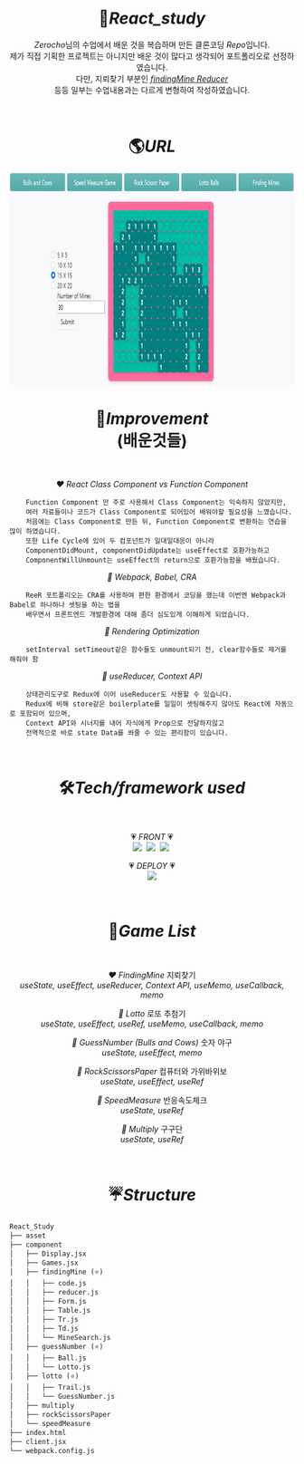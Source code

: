 <h1 align="center"> 📌<em>React_study</em></h1>

<p align="center"><em>Zerocho</em>님의 수업에서 배운 것을 복습하며 만든 클론코딩 <em>Repo</em>입니다.<br/>
제가 직접 기획한 프로젝트는 아니지만 배운 것이 많다고 생각되어 포트폴리오로 선정하였습니다.<br/>
다만, 지뢰찾기 부분인 <a href="https://github.com/summer-kim/React_Study/blob/main/components/findingMine/reducer.js"><em>findingMine Reducer</em></a><br/>
등등 일부는 수업내용과는 다르게 변형하여 작성하였습니다.
 </p>
<br/>

<h1 align="center"> 🌎<em>URL</em></h1>
<!-- <p align="center"><em>💗React Mini Games : <a href="https://reer-summer.herokuapp.com/">Link</a></em></p>
<br/> -->

<img src="https://github.com/summer-kim/React_Study/blob/main/asset/screenshot.png" width="825" height="375">

<h1 align="center"> 🌼<em>Improvement</em><br/>(배운것들)</h1>
<br/>
<p align="center"><em>❤️ React Class Component vs Function Component</em></p>

```
    Function Component 만 주로 사용해서 Class Component는 익숙하지 않았지만,
    여러 자료들이나 코드가 Class Component로 되어있어 배워야할 필요성을 느꼈습니다.
    처음에는 Class Component로 만든 뒤, Function Component로 변환하는 연습을 많이 하였습니다.
    또한 Life Cycle에 있어 두 컴포넌트가 일대일대응이 아니라
    ComponentDidMount, componentDidUpdate는 useEffect로 호환가능하고
    ComponentWillUnmount는 useEffect의 return으로 호환가능함을 배웠습니다.
```

<p align="center"><em>🧡 Webpack, Babel, CRA</em></p>

```
    ReeR 포트폴리오는 CRA를 사용하여 편한 환경에서 코딩을 했는데 이번엔 Webpack과 Babel로 하나하나 셋팅을 하는 법을
    배우면서 프론트엔드 개발환경에 대해 좀더 심도있게 이해하게 되었습니다.
```

<p align="center"><em>💛 Rendering Optimization</em></p>

```
    setInterval setTimeout같은 함수들도 unmount되기 전, clear함수들로 제거를 해줘야 함
```

<p align="center"><em>💚 useReducer, Context API</em></p>

```
    상태관리도구로 Redux에 이어 useReducer도 사용할 수 있습니다.
    Redux에 비해 store같은 boilerplate를 일일이 셋팅해주지 않아도 React에 자동으로 포함되어 있으며,
    Context API와 시너지를 내어 자식에게 Prop으로 전달하지않고
    전역적으로 바로 state Data를 쏴줄 수 있는 편리함이 있습니다.
```

 <br/>
 <h1 align="center"> 🛠<em>Tech/framework used</em></h1>
<br/>
<p align="center"> 💗 <em>FRONT</em> 💗<br/>
  <img src="https://img.shields.io/badge/-React-61dbfb?style=for-the-badge&logo=React&logoColor=white"/>&nbsp
    <img src="https://img.shields.io/badge/-Webpack-8DD6F9?style=for-the-badge&logo=Webpack&logoColor=white"/></a>&nbsp
  <img src="https://img.shields.io/badge/-Babel-F9DC3E?style=for-the-badge&logo=Babel&logoColor=white"/></a>&nbsp
 <br/>

<p align="center"> 💗 <em>DEPLOY</em> 💗<br/>
  <img src="https://img.shields.io/badge/-Netlify-00C7B7?style=for-the-badge&logo=Netlify&logoColor=white"/>
 </p>
 <br/>

<h1 align="center"> 🎯<em>Game List</em></h1>
<br/>
<p align="center"><em>❤️ FindingMine</em> 지뢰찾기
</br><em>useState, useEffect, useReducer, Context API, useMemo, useCallback, memo</em></p>
<p align="center"><em>🧡 Lotto </em> 로또 추첨기
</br><em>useState, useEffect, useRef, useMemo, useCallback, memo</em></p>
<p align="center"><em>💛 GuessNumber (Bulls and Cows)</em> 숫자 야구
</br><em>useState, useEffect, memo </em></p>
<p align="center"><em>💚 RockScissorsPaper</em> 컴퓨터와 가위바위보
</br><em>useState, useEffect, useRef</em></p>
<p align="center"><em>💙 SpeedMeasure</em> 반응속도체크
</br><em>useState, useRef </em></p>
<p align="center"><em>💜 Multiply</em> 구구단
</br><em>useState, useRef </em></p>
<br/>

<h1 align="center"> ☔️<em>Structure</em></h1>

```
React_Study
├── asset
├── component
│   ├── Display.jsx
│   ├── Games.jsx
│   ├── findingMine (⭐️)
│   │   ├── code.js
│   │   ├── reducer.js
│   │   ├── Form.js
│   │   ├── Table.js
│   │   ├── Tr.js
│   │   ├── Td.js
│   │   └── MineSearch.js
│   ├── guessNumber (⭐️)
│   │   ├── Ball.js
│   │   └── Lotto.js
│   ├── lotto (⭐️)
│   │   ├── Trail.js
│   │   └── GuessNumber.js
│   ├── multiply
│   ├── rockScissorsPaper
│   └── speedMeasure
├── index.html
├── client.jsx
└── webpack.config.js
```
